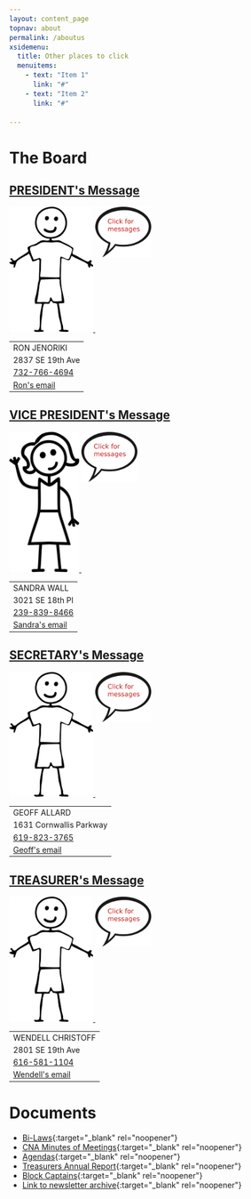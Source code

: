 ```yaml
---
layout: content_page
topnav: about
permalink: /aboutus
xsidemenu:
  title: Other places to click
  menuitems:
    - text: "Item 1"
      link: "#"
    - text: "Item 2"
      link: "#"

---
```



<a name="board"></a>
# The Board

## [PRESIDENT's Message](presidents.html)

<div class="row">
<div class="grid_6">
<a href="presidents.html">
<img src="images/stickperson.png" width="30%">
<img src="images/ThoughtBubble-Messages.jpg" align="top" width="20%">
</a>
</div>
<div class="grid_6">
<table>
  <tbody>
    <tr>
      <td>RON JENORIKI</td>
    </tr>
    <tr>
      <td>2837 SE 19th Ave</td>
    </tr>
    <tr>
      <td><a href="tel:732-766-4694">732-766-4694</a></td>
    </tr>
    <tr>
      <td><a href="mailto:cornwallna+president@gmail.com">Ron's email</a></td>
    </tr>
  </tbody>
</table>
</div>
</div>

## [VICE PRESIDENT's Message](vicepresidents.html)

<div class="row">
<div class="grid_6">
<a href="vicepresidents.html">
  <img src="images/sticklady.png" width="25%">
  <img src="images/ThoughtBubble-Messages.jpg" align="top" width="20%">
</a>
</div>
<div class="grid_4">
<table>
  <tbody>
    <tr>
      <td>SANDRA WALL</td>
    </tr>
    <tr>
      <td>3021 SE 18th Pl</td>
    </tr>
    <tr>
      <td><a href="tel:239-839-8466">239-839-8466</a></td>
    </tr>
    <tr>
      <td><a href="mailto:cornwallna+vicepresident@gmail.com">Sandra's email</a></td>
    </tr>
  </tbody>
</table>
</div>
</div>

## [SECRETARY's Message](secretary.html)

<div class="row">
<div class="grid_6">
<a href="secretary.html">
  <img src="images/stickperson.png" width="30%">
  <img src="images/ThoughtBubble-Messages.jpg" align="top" width="20%">
</a>
</div>
<div class="grid_4">
<table>
  <tbody>
    <tr>
      <td>GEOFF ALLARD</td>
    </tr>
    <tr>
      <td>1631 Cornwallis Parkway</td>
    </tr>
    <tr>
      <td><a href="tel:619-823-3765">619-823-3765</a></td>
    </tr>
    <tr>
      <td><a href="mailto:cornwallna+secretary@gmail.com">Geoff's email</a></td>
    </tr>  </tbody>
</table>
</div>
</div>

## [TREASURER's Message](treasurer.html)

<div class="row">
<div class="grid_6">
<a href="treasurer.html">
  <img src="images/stickperson.png" width="30%">
  <img src="images/ThoughtBubble-Messages.jpg" align="top" width="20%">
</a>
</div>
<div class="grid_6">
<table>
  <tbody>
    <tr>
      <td>WENDELL CHRISTOFF</td>
    </tr>
    <tr>
      <td>2801 SE 19th Ave</td>
    </tr>
    <tr>
      <td><a href="tel:616-581-1104">616-581-1104</a></td>
    </tr>
    <tr>
      <td><a href="mailto:cornwallna+treasurer@gmail.com">Wendell's email</a></td>
    </tr>
  </tbody>
</table>
</div>
</div>

<a name="documents"></a>
# Documents

* [Bi-Laws](https://drive.google.com/drive/folders/1z7htN-yh513ab4amzpPrKBkf_c9rHLuP?usp=sharing){:target="_blank" rel="noopener"}
* [CNA Minutes of Meetings](https://drive.google.com/drive/folders/15sAxfyY-clztWBZo5aSFgIWIJt9NGSb_?usp=sharing){:target="_blank" rel="noopener"}
* [Agendas](https://drive.google.com/drive/folders/182cUKihZiZC8bXqBpjEoYiHaTIOm3QF6?usp=sharing){:target="_blank" rel="noopener"}
* [Treasurers Annual Report](https://drive.google.com/drive/folders/1VKdOfS8852em5L2Bcs6h_lsXrIjbPKd6?usp=sharing){:target="_blank" rel="noopener"}
* [Block Captains](https://drive.google.com/drive/folders/1RWZJBCMEkXjlItZV2uPIOpdQDHyIAxrZ?usp=sharing){:target="_blank" rel="noopener"}
* [Link to newsletter archive](https://drive.google.com/drive/folders/1iCvR7ugAIrUh2sqzjmKsIhwrbwYuVuin?usp=sharing){:target="_blank" rel="noopener"}
